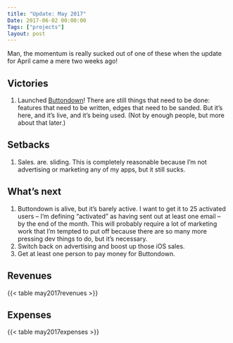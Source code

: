 ```yaml
---
title: "Update: May 2017"
Date: 2017-06-02 00:00:00
Tags: ["projects"]
layout: post
---
```


<p>Man, the momentum is really sucked out of one of these when the update for April came a mere two weeks ago!</p>


<h2 id="victories">Victories</h2>


<ol>
<li>Launched <a href="http://buttondown.email">Buttondown</a>!  There are still things that need to be done: features that need to be written,
edges that need to be sanded.  But it’s here, and it’s live, and it’s being used.  (Not by enough people, but more about that later.)</li>
</ol>


<h2 id="setbacks">Setbacks</h2>


<ol>
<li>Sales. are. sliding. This is completely reasonable because I’m not advertising or marketing any of my apps, but it still sucks.</li>
</ol>


<h2 id="what-s-next">What’s next</h2>


<ol>
<li>Buttondown is alive, but it’s barely active.  I want to get it to 25 activated users – I’m defining “activated” as having sent out
at least one email – by the end of the month.  This will probably require a lot of marketing work that I’m tempted to put off because
there are so many more pressing dev things to do, but it’s necessary.</li>
<li>Switch back on advertising and boost up those iOS sales.</li>
<li>Get at least one person to pay money for Buttondown.</li>
</ol>


<h2 id="revenues">Revenues</h2>


<p>{{&lt; table may2017revenues &gt;}}</p>


<h2 id="expenses">Expenses</h2>


<p>{{&lt; table may2017expenses &gt;}}</p>
	